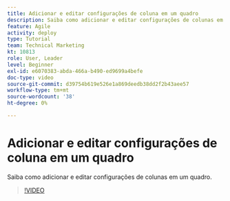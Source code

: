 ```yaml
---
title: Adicionar e editar configurações de coluna em um quadro
description: Saiba como adicionar e editar configurações de colunas em um quadro.
feature: Agile
activity: deploy
type: Tutorial
team: Technical Marketing
kt: 10813
role: User, Leader
level: Beginner
exl-id: e6070383-abda-466a-b490-ed9699a4befe
doc-type: video
source-git-commit: d39754b619e526e1a869deedb38dd2f2b43aee57
workflow-type: tm+mt
source-wordcount: '38'
ht-degree: 0%

---
```


# Adicionar e editar configurações de coluna em um quadro

Saiba como adicionar e editar configurações de colunas em um quadro.

>[!VIDEO](https://video.tv.adobe.com/v/347332)
